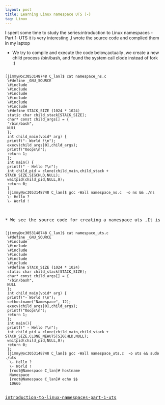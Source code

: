 ```yaml
---
layout: post
title: Learning Linux namespace UTS (-)
tag: Linux
---
```


I spent some time to study the series:introduction to Linux namespaces - Part 1: UTS
it is very interesting ,I wrote the source code and complied them in my laptop 

* We try to compile and execute the code below,actually ,we create a new child process /bin/bash, and found the system call clode instead of fork :)
<pre><code>
[jimmy@oc3053148748 C_lan]$ cat namespace_ns.c 
 \#define _GNU_SOURCE
 \#include <sys/types.h>
 \#include <sys/wait.h>
 \#include <stdio.h> 
 \#include <sched.h>
 \#include <signal.h>
 \#include <unistd.h>
 \#define STACK_SIZE (1024 * 1024)
 static char child_stack[STACK_SIZE];
 char* const child_args[] = {
 "/bin/bash",
 NULL
 };
 int child_main(void* arg) {
 printf("- World !\n");
 execv(child_args[0],child_args);
 printf("Ooops\n");
 return 1;
 };
 int main() {
 printf(" - Hello ?\n");
 int child_pid = clone(child_main,child_stack + STACK_SIZE,SIGCHLD,NULL);
 waitpid(child_pid,NULL,0);
 return 0;
 }
 [jimmy@oc3053148748 C_lan]$ gcc -Wall namespace_ns.c  -o ns && ./ns
 \- Hello ?
 \- World !
<pre></code>

* We see the source code for creating a namespace uts ,It is amazing to see the hostname had been changed in new uts. 
<pre><code>
[jimmy@oc3053148748 C_lan]$ cat namespace_uts.c 
 \#define _GNU_SOURCE
 \#include <sys/types.h>
 \#include <sys/wait.h>
 \#include <stdio.h> 
 \#include <sched.h>
 \#include <signal.h>
 \#include <unistd.h>
 \#define STACK_SIZE (1024 * 1024)
 static char child_stack[STACK_SIZE];
 char* const child_args[] = {
 "/bin/bash",
 NULL
 };
 int child_main(void* arg) {
 printf("- World !\n");
 sethostname("Namespace", 12);
 execv(child_args[0],child_args);
 printf("Ooops\n");
 return 1;
 };
 int main(){
 printf(" - Hello ?\n");
 int child_pid = clone(child_main,child_stack + STACK_SIZE,CLONE_NEWUTS|SIGCHLD,NULL);
 waitpid(child_pid,NULL,0);
 return 0;
 };
 [jimmy@oc3053148748 C_lan]$ gcc -Wall namespace_uts.c  -o uts && sudo ./uts
  \- Hello ?
  \- World !
  [root@Namespace C_lan]# hostname
  Namespace
  [root@Namespace C_lan]# echo $$
  10666
<pre></code>
<a href="https://blog.yadutaf.fr/2013/12/22/introduction-to-linux-namespaces-part-1-uts/">introduction-to-linux-namespaces-part-1-uts</a>
